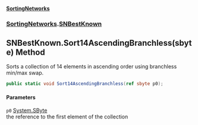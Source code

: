#### [SortingNetworks](index.md 'index')
### [SortingNetworks](SortingNetworks.md 'SortingNetworks').[SNBestKnown](SortingNetworks_SNBestKnown.md 'SortingNetworks.SNBestKnown')
## SNBestKnown.Sort14AscendingBranchless(sbyte) Method
Sorts a collection of 14 elements in ascending order using branchless min/max swap.  
```csharp
public static void Sort14AscendingBranchless(ref sbyte p0);
```
#### Parameters
<a name='SortingNetworks_SNBestKnown_Sort14AscendingBranchless(sbyte)_p0'></a>
`p0` [System.SByte](https://docs.microsoft.com/en-us/dotnet/api/System.SByte 'System.SByte')  
the reference to the first element of the collection
  
